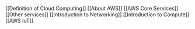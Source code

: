 [[Definition of Cloud Computing]]
[[About AWS]]
[[AWS Core Services]]
[[Other services]]
[[Introduction to Networking]]
[[Introduction to Compute]]
[[AWS IoT]]